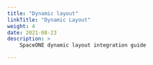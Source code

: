```yaml
---
title: "Dynamic layout"
linkTitle: "Dynamic Layout"
weight: 4
date: 2021-08-23
description: >
    SpaceONE dynamic layout integration guide

---
```



